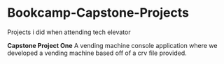 # Bookcamp-Capstone-Projects
Projects i did when attending tech elevator


**Capstone Project One**
A vending machine console application where we developed a vending machine based off of a crv file provided.
